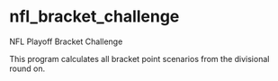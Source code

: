 # nfl_bracket_challenge
NFL Playoff Bracket Challenge

This program calculates all bracket point scenarios from the divisional round on.
